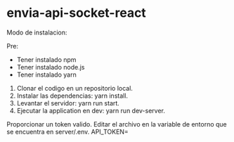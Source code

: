 # envia-api-socket-react

Modo de instalacion:

Pre:
* Tener instalado npm
* Tener instalado node.js
* Tener instalado yarn

1. Clonar el codigo en un repositorio local.
2. Instalar las dependencias: yarn install.
2. Levantar el servidor: yarn run start.
3. Ejecutar la application en dev: yarn run dev-server.

Proporcionar un token valido. Editar el archivo en la variable de entorno que se encuentra en server/.env.
API_TOKEN=
